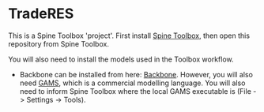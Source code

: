 # TradeRES

This is a Spine Toolbox 'project'. First install [Spine Toolbox](https://github.com/Spine-project/Spine-Toolbox), then open this repository from Spine Toolbox.

You will also need to install the models used in the Toolbox workflow.

- Backbone can be installed from here: [Backbone](https://gitlab.vtt.fi/backbone/backbone). However, you will also need [GAMS](https://www.gams.com/download/), which is a commercial modelling language. You will also need to inform Spine Toolbox where the local GAMS executable is (File -> Settings -> Tools).
